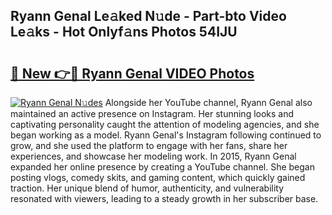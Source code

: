 ## Ryann Genal Le𝚊ked N𝚞de - Part-bto Video Le𝚊ks - Hot Onlyf𝚊ns Photos 54IJU

# <h2><a href="http://ab75883.deff.icu/?id=Ryann+Genal">🔗 New 👉🔴 Ryann Genal VIDEO Photos</a></h2>

[![Ryann Genal N𝚞des](https://i.imgur.com/rIISA9y.gif)](http://ab75883.deff.icu/?id=Ryann+Genal)
Alongside her YouTube channel, Ryann Genal also maintained an active presence on Instagram. Her stunning looks and captivating personality caught the attention of modeling agencies, and she began working as a model. Ryann Genal's Instagram following continued to grow, and she used the platform to engage with her fans, share her experiences, and showcase her modeling work. In 2015, Ryann Genal expanded her online presence by creating a YouTube channel. She began posting vlogs, comedy skits, and gaming content, which quickly gained traction. Her unique blend of humor, authenticity, and vulnerability resonated with viewers, leading to a steady growth in her subscriber base.
